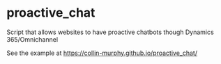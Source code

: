 # proactive_chat
Script that allows websites to have proactive chatbots though Dynamics 365/Omnichannel

See the example at https://collin-murphy.github.io/proactive_chat/
